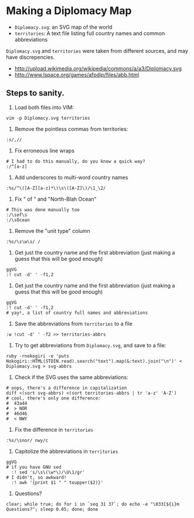 # Making a Diplomacy Map

- `Diplomacy.svg`: an SVG map of the world
- `territories`: A text file listing full country names and common abbreviations

`Diplomacy.svg` and `territories` were taken from different sources, and may have discrepencies.
 - http://upload.wikimedia.org/wikipedia/commons/a/a3/Diplomacy.svg
 - http://www.lspace.org/games/afpdip/files/abb.html

## Steps to sanity.
1. Load both files into VIM:
  ```
  vim -p Diplomacy.svg territories
  ```
1. Remove the pointless commas from territories:
  ```
  :s/,//
  ```
1. Fix erroneous line wraps
  ```
  # I had to do this manually, do you know a quick way?
  :/^[a-z]
  ```
1. Add underscores to multi-word country names
  ```
  :%s/^\([A-Z][a-z]*\)\s\([A-Z]\)/\1_\2/
  ```
1. Fix " of " and "North-Blah Ocean"
  ```
  # This was done manually too
  :/\sof\s
  :/\sOcean
  ```
1. Remove the "unit type" column
  ```
  :%s/\s\w\s/ /
  ```
1. Get just the country name and the first abbreviation (just making a guess that this will be good enough)
  ```
  ggVG
  :! cut -d' ' -f1,2
  ```
1. Get just the country name and the first abbreviation (just making a guess that this will be good enough)
  ```
  ggVG
  :! cut -d' ' -f1,2
  # yay!, a list of country full names and abbreviations
  ```
1. Save the abbreviations from `territories` to a file
  ```
  :w !cut -d' ' -f2 >> territories-abbrs
  ```
1. Try to get abbreviations from `Diplomacy.svg`, and save to a file:
  ```
  ruby -rnokogiri -e 'puts Nokogiri::HTML(STDIN.read).search("text").map(&:text).join("\n")' < Diplomacy.svg > svg-abbrs
  ```
1. Check if the SVG uses the same abbreviations:
  ```
  # oops, there's a difference in capitalization
  diff <(sort svg-abbrs) <(sort territories-abbrs | tr 'a-z' 'A-Z')
  # cool, there's only one difference:
  #  43a44
  #  > NOR
  #  46d46
  #  < NWY
  ```
1. Fix the difference in `territories`
  ```
  :%s/\snor/ nwy/c
  ```
1. Capitolize the abbreviations in `territories`
  ```
  ggVG
  # if you have GNU sed
    :! sed 's/\s\(\w*\)/\U\1/gr'
  # I didn't, so awkward!
    :! awk '{print $1 " " toupper($2)}'
  ```

1. Questions?
  ```
  clear; while true; do for i in `seq 31 37`; do echo -e "\033[${i}m Questions?"; sleep 0.05; done; done
  ```
